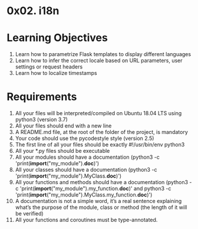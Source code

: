 # 0x02. i18n


# Learning Objectives
1. Learn how to parametrize Flask templates to display different languages
2. Learn how to infer the correct locale based on URL parameters, user settings or request headers
3. Learn how to localize timestamps


# Requirements
1. All your files will be interpreted/compiled on Ubuntu 18.04 LTS using python3 (version 3.7)
2. All your files should end with a new line
3. A README.md file, at the root of the folder of the project, is mandatory
4. Your code should use the pycodestyle style (version 2.5)
5. The first line of all your files should be exactly #!/usr/bin/env python3
6. All your *.py files should be executable
7. All your modules should have a documentation (python3 -c 'print(__import__("my_module").__doc__)')
8. All your classes should have a documentation (python3 -c 'print(__import__("my_module").MyClass.__doc__)')
9. All your functions and methods should have a documentation (python3 -c 'print(__import__("my_module").my_function.__doc__)' and python3 -c 'print(__import__("my_module").MyClass.my_function.__doc__)')
10. A documentation is not a simple word, it’s a real sentence explaining what’s the purpose of the module, class or method (the length of it will be verified)
11. All your functions and coroutines must be type-annotated.
